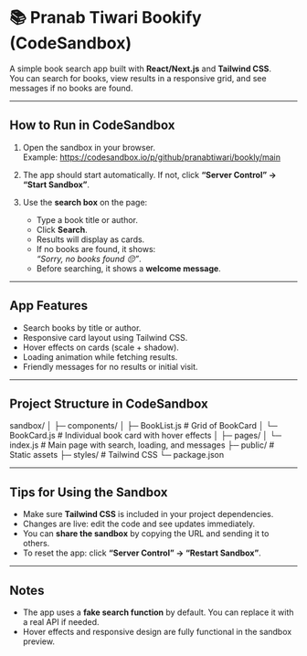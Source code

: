 # 📚 Pranab Tiwari Bookify (CodeSandbox)

A simple book search app built with **React/Next.js** and **Tailwind CSS**.  
You can search for books, view results in a responsive grid, and see messages if no books are found.

---

## **How to Run in CodeSandbox**

1. Open the sandbox in your browser.  
   Example: https://codesandbox.io/p/github/pranabtiwari/bookly/main

2. The app should start automatically. If not, click **“Server Control” → “Start Sandbox”**.

3. Use the **search box** on the page:
   - Type a book title or author.
   - Click **Search**.
   - Results will display as cards.
   - If no books are found, it shows:  
     *“Sorry, no books found 😔”*.
   - Before searching, it shows a **welcome message**.

---

## **App Features**

- Search books by title or author.
- Responsive card layout using Tailwind CSS.
- Hover effects on cards (scale + shadow).
- Loading animation while fetching results.
- Friendly messages for no results or initial visit.

---

## **Project Structure in CodeSandbox**

sandbox/
│
├─ components/
│ ├─ BookList.js # Grid of BookCard
│ └─ BookCard.js # Individual book card with hover effects
│
├─ pages/
│ └─ index.js # Main page with search, loading, and messages
├─ public/ # Static assets
├─ styles/ # Tailwind CSS
└─ package.json



---

## **Tips for Using the Sandbox**

- Make sure **Tailwind CSS** is included in your project dependencies.
- Changes are live: edit the code and see updates immediately.
- You can **share the sandbox** by copying the URL and sending it to others.
- To reset the app: click **“Server Control” → “Restart Sandbox”**.

---

## **Notes**

- The app uses a **fake search function** by default. You can replace it with a real API if needed.
- Hover effects and responsive design are fully functional in the sandbox preview.

